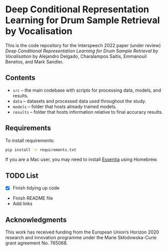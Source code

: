 Deep Conditional Representation Learning for Drum Sample Retrieval by Vocalisation
============================================================================

This is the code repository for the Interspeech 2022 paper (under review) 
*Deep Conditional Representation Learning for Drum Sample Retrieval by Vocalisation*
by Alejandro Delgado, Charalampos Saitis, Emmanouil Benetos, and Mark Sandler.


Contents
--------

- `src` – the main codebase with scripts for processing data, models, and results.
- `data` – datasets and processed data used throughout the study.
- `models` – folder that hosts already trained models.
- `results` – folder that hosts information relative to final accuracy results.


Requirements
------------

To install requirements:

```sh
pip install -r requirements.txt
```

If you are a Mac user, you may need to install [Essentia](https://essentia.upf.edu/installing.html) using Homebrew.


TODO List
---------

- [x] Finish tidying up code
- Finish README file
- Add links


Acknowledgments
---------------
This work has received funding from the European Union’s Horizon 2020 research and innovation
programme under the Marie Skłodowska-Curie grant agreement No. 765068.